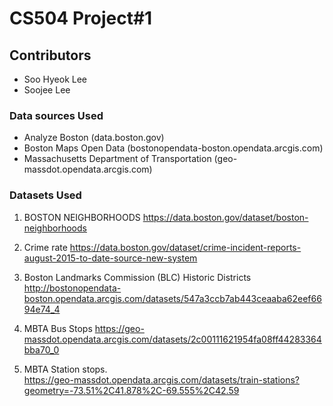 # CS504 Project#1

## Contributors
- Soo Hyeok Lee
- Soojee Lee

### Data sources Used
- Analyze Boston (data.boston.gov)
- Boston Maps Open Data (bostonopendata-boston.opendata.arcgis.com)
- Massachusetts Department of Transportation (geo-massdot.opendata.arcgis.com)

### Datasets Used

1. BOSTON NEIGHBORHOODS
https://data.boston.gov/dataset/boston-neighborhoods

2. Crime rate
https://data.boston.gov/dataset/crime-incident-reports-august-2015-to-date-source-new-system

3. Boston Landmarks Commission (BLC) Historic Districts
http://bostonopendata-boston.opendata.arcgis.com/datasets/547a3ccb7ab443ceaaba62eef6694e74_4

4. MBTA Bus Stops
https://geo-massdot.opendata.arcgis.com/datasets/2c00111621954fa08ff44283364bba70_0

5. MBTA Station stops.  
https://geo-massdot.opendata.arcgis.com/datasets/train-stations?geometry=-73.51%2C41.878%2C-69.555%2C42.59

